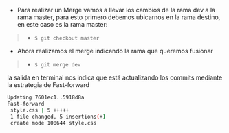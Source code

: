 - Para realizar un Merge vamos a llevar los cambios de la rama dev a la rama master, para esto primero debemos ubicarnos en la rama destino, en este caso es la rama master: 

> - `$ git checkout master`

- Ahora realizamos el merge indicando la rama que queremos fusionar

> - `$ git merge dev`

la salida en terminal nos indica que está actualizando los commits mediante la estrategia de Fast-forward

```sh
Updating 7601ec1..5918d8a
Fast-forward
 style.css | 5 +++++
 1 file changed, 5 insertions(+)
 create mode 100644 style.css
```